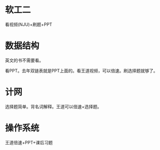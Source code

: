 # 软工二

看视频(NJU)+刷题+PPT

# 数据结构

英文的书不需要看。

看PPT。去年双链表就是PPT上面的。看王道视频，可以倍速。刷选择题就够了。

# 计网

选择题简单。背名词解释。王道可以倍速+选择题。

# 操作系统

王道倍速+PPT+课后习题